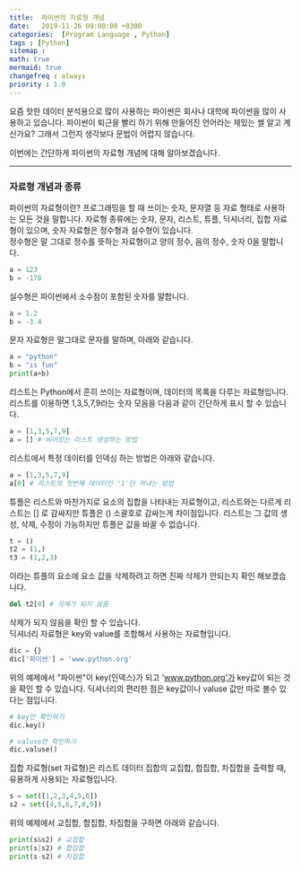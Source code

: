 ```yaml
---
title:  파이썬의 자료형 개념
date:   2019-11-26 09:00:00 +0300
categories:  [Program Language , Python]
tags : [Python]
sitemap :
math: true
mermaid: true
changefreq : always
priority : 1.0
---
```


요즘 핫한 데이터 분석용으로 많이 사용하는 파이썬은 회사나 대학에 파이썬을 많이 사용하고 있습니다.
파이썬이 퇴근을 빨리 하기 위해 만들어진 언어라는 재밌는 썰 알고 계신가요? 그래서 그런지 생각보다 문법이 어렵지 않습니다.  

이번에는 간단하게 파이썬의 자료형 개념에 대해 알아보겠습니다.


-------


### 자료형 개념과 종류 

파이썬의 자료형이란? 프로그래밍을 할 때 쓰이는 숫자, 문자열 등 자료 형태로 사용하는 모든 것을 말합니다. 
자료형 종류에는 숫자, 문자, 리스트, 튜플, 딕셔너리, 집합 자료형이 있으며, 숫자 자료형은 정수형과 실수형이 있습니다.   
정수형은 말 그대로 정수를 뜻하는 자료형이고 양의 정수, 음의 정수, 숫자 0을 말합니다.  

```python 
a = 123
b = -178
```

실수형은 파이썬에서 소수점이 포함된 숫자를 말합니다.  

```python
a = 1.2
b = -3.4
```  

문자 자료형은 말그대로 문자를 말하며, 아래와 같습니다.  

```python
a = "python"
b = "is fun"
print(a+b)
```

리스트는 Python에서 흔히 쓰이는 자료형이며, 데이터의 목록을 다루는 자료형입니다. 리스트를 이용하면 1,3,5,7,9라는 숫자 모음을 다음과 같이 간단하게 표시 할 수 있습니다.  

```python 
a = [1,3,5,7,9]
a = [] # 비어있는 리스트 생성하는 방법
```

리스트에서 특정 데이터를 인덱싱 하는 방법은 아래와 같습니다.  

```python 
a = [1,3,5,7,9]
a[0] # 리스트의 첫번째 데이터인 '1'만 꺼내는 방법
```
 
튜플은 리스트와 마찬가지로 요소의 집합을 나타내는 자료형이고, 리스트와는 다르게 리스트는 [] 로 감싸지만 튜플은 () 소괄호로 감싸는게 차이점입니다. 리스트는 그 값의 생성, 삭제, 수정이 가능하지만 튜플은 값을 바꿀 수 없습니다.  

```python
t = ()
t2 = (1,)
t3 = (1,2,3)
```  

이라는 튜플의 요소에 요소 값을 삭제하려고 하면 진짜 삭제가 안되는지 확인 해보겠습니다.

```python
del t2[0] # 삭제가 되지 않음
```

삭제가 되지 않음을 확인 할 수 있습니다.  
딕셔너리 자료형은 key와 value를 조합해서 사용하는 자료형입니다. 

```python 
dic = {}
dic['파이썬'] = 'www.python.org'
```

위의 예제에서 "파이썬"이 key(인덱스)가 되고 'www.python.org'가 key값이 되는 것을 확인 할 수 있습니다. 딕셔너리의 편리한 점은 key값이나 valuse 값만 따로 볼수 있다는 점입니다.  

```python
# key만 확인하기 
dic.key()

# valuse만 확인하기 
dic.valuse()
```

집합 자료형(set 자료형)은 리스트 데이터 집합의 교집합, 합집합, 차집합을 출력할 때, 유용하게 사용되는 자료형입니다.  

```python 
s = set([1,2,3,4,5,6])
s2 = set([4,5,6,7,8,9])
```

위의 예제에서 교집합, 합집합, 차집합을 구하면 아래와 같습니다. 

```python
print(s&s2) # 교집합 
print(s|s2) # 합집합
print(s-s2) # 차집합 
```

